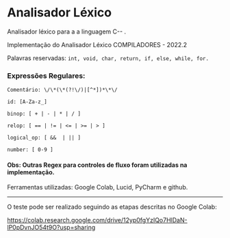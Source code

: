 # Analisador Léxico
Analisador léxico para a a linguagem C--
.

Implementação do Analisador Léxico
COMPILADORES - 2022.2


Palavras reservadas: 
        `int, void, char, return, if, else, while, for.`

<h3>Expressões Regulares:</h3>

	Comentário: \/\*(\*(?!\/)|[^*])*\*\/
	
	id: [A-Za-z_]

	binop: [ + | - | * | / ]

	relop: [ == | != | <= | >= | > ]

	logical_op: [ &&  | || ]
	
	number: [ 0-9 ]

#### Obs: Outras Regex para controles de fluxo foram utilizadas na implementação.


Ferramentas utilizadas:
Google Colab, Lucid, PyCharm e github.
<hr>
O teste pode ser realizado seguindo as etapas descritas no Google Colab: 

https://colab.research.google.com/drive/12yp0fgYzIQo7HlDaN-lP0pDvnJO54t9O?usp=sharing


